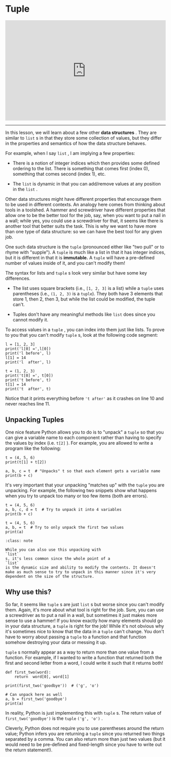 # Tuple

<div style="position: relative; padding-bottom: 62.5%; height: 0;">
    <iframe src="https://www.loom.com/embed/d82da2364b0542b69f8bdb8aca4cfe40?sharedAppSource=personal_library" frameborder="0" webkitallowfullscreen mozallowfullscreen allowfullscreen style="position: absolute; top: 0; left: 0; width: 100%; height: 100%;"></iframe>
</div>

---

In this lesson, we will learn about a few other **data structures** . They are similar to `list` s in that they store some collection of values, but they differ in the properties and semantics of how the data structure behaves.

For example, when I say `list` , I am implying a few properties:

- There is a notion of integer indices which then provides some defined ordering to the list. There is something that comes first (index 0), something that comes second (index 1), etc.

- The `list` is dynamic in that you can add/remove values at any position in the `list` .

Other data structures might have different properties that encourage them to be used in different contexts. An analogy here comes from thinking about tools in a toolshed. A hammer and screwdriver have different properties that allow one to be the better tool for the job, say, when you want to put a nail in a wall; while yes, you could use a screwdriver for that, it seems like there is another tool that better suits the task. This is why we want to have more than one type of data structure: so we can have the best tool for any given job.

One such data structure is the `tuple` (pronounced either like "two pull" or to rhyme with "supple"). A `tuple` is much like a list in that it has integer indices, but it is different in that it is **immutable.** A `tuple` will have a pre-defined number of values inside of it, and you can't modify them!

The syntax for lists and `tuple` s look very similar but have some key differences.

- The list uses square brackets (i.e., `[1, 2, 3]` is a list) while a `tuple` uses parentheses (i.e., `(1, 2, 3)` is a `tuple`). They both have 3 elements that store 1, then 2, then 3, but while the list could be modified, the tuple can't.

- Tuples don't have any meaningful methods like `list` does since you cannot modify it.

To access values in a `tuple` , you can index into them just like lists. To prove to you that you can't modify `tuple` s, look at the following code segment:

```{snippet}
l = [1, 2, 3]
print('l[0] =',l[0])
print('l before', l)
l[1] = 14
print('l  after', l)

t = (1, 2, 3)
print('t[0] =', t[0])
print('t before', t)
t[1] = 14
print('t  after', t)
```

Notice that it prints everything before `'t after'` as it crashes on line 10 and never reaches line 11.

## Unpacking Tuples

One nice feature Python allows you to do is to "unpack" a `tuple` so that you can give a variable name to each component rather than having to specify the values by index (i.e. `t[2]` ). For example, you are allowed to write a program like the following:

```{snippet}
t = (4, 5, 6)
print(t[1] + t[2])

a, b, c = t  # "Unpacks" t so that each element gets a variable name
print(b + c)
```

It's very important that your unpacking "matches up" with the `tuple` you are unpacking. For example, the following two snippets show what happens when you try to unpack too many or too few items (both are errors).

```{snippet}
t = (4, 5, 6)
a, b, c, d = t  # Try to unpack it into 4 variables
print(b + c)
```

```{snippet}
t = (4, 5, 6)
a, b, = t  # Try to only unpack the first two values
print(a)
```

```{admonition} Note
:class: note

While you can also use this unpacking with
`list`
s, it's less common since the whole point of a
`list`
is the dynamic size and ability to modify the contents. It doesn't make as much sense to try to unpack in this manner since it's very dependent on the size of the structure.

```

## Why use this?

So far, it seems like `tuple` s are just `list` s but worse since you can't modify them. Again, it's more about what tool is right for the job. Sure, you can use a screwdriver as to put a nail in a wall, but sometimes it just makes more sense to use a hammer! If you know exactly how many elements should go in your data structure, a `tuple` is right for the job! While it's not obvious why it's sometimes nice to know that the data in a `tuple` can't change. You don't have to worry about passing a `tuple` to a function and that function somehow destroying your data or messing it up.

`tuple` s normally appear as a way to return more than one value from a function. For example, if I wanted to write a function that returned both the first and second letter from a word, I could write it such that it returns both!

```{snippet}
def first_two(word):
    return  word[0], word[1]

print(first_two('goodbye'))  # ('g', 'o')

# Can unpack here as well
a, b = first_two('goodbye')
print(a)
```

In reality, Python is just implementing this with `tuple` s. The return value of `first_two('goodbye')` is the `tuple` `('g', 'o')` .

Cleverly, Python does not require you to use parentheses around the return value; Python infers you are returning a `tuple` since you returned two things separated by a comma. You can also return more than just two values (but it would need to be pre-defined and fixed-length since you have to write out the return statement!).
